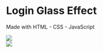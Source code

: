# Login Glass Effect

Made with HTML - CSS - JavaScript

<img src="C:\Users\charl\OneDrive\Documentos\Design\Projetos\baka login mac-os-chrome-mockup.jpg">
<br/>
<img src="C:\Users\charl\OneDrive\Documentos\Design\Projetos\baka login mac-os-chrome-mockup 2.jpg">
